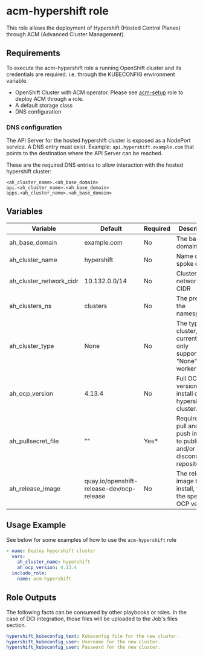 # acm-hypershift role

This role allows the deployment of Hypershift (Hosted Control Planes) through ACM (Advanced Cluster Management).

## Requirements

To execute the acm-hypershift role a running OpenShift cluster and its credentials are required. i.e. through the KUBECONFIG environment variable.

- OpenShift Cluster with ACM operator. Please see [acm-setup](../acm-setup/README.md) role to deploy ACM through a role.
- A default storage class
- DNS configuration

### DNS configuration

The API Server for the hosted hypershift cluster is exposed as a NodePort service. A DNS entry must exist. Example: `api.hypershift.example.com` that points to the destination where the API Server can be reached.

These are the required DNS entries to allow interaction with the hosted hypershift cluster:

```Text
<ah_cluster_name>.<ah_base_domain>
api.<ah_cluster_name>.<ah_base_domain>
apps.<ah_cluster_name>.<ah_base_domain>
```

## Variables

| Variable                | Default                                   | Required  | Description                                                                    |
| ----------------------- | ----------------------------------------- | --------- | ------------------------------------------------------------------------------ |
| ah_base_domain          | example.com                               | No        | The base domain                                                                |
| ah_cluster_name         | hypershift                                | No        | Name of the spoke cluster                                                      |
| ah_cluster_network_cidr | 10.132.0.0/14                             | No        | Cluster network CIDR                                                           |
| ah_clusters_ns          | clusters                                  | No        | The prefix for the namespace                                                   |
| ah_cluster_type         | None                                      | No        | The type of cluster, currently only supported "None". No workers               |
| ah_ocp_version          | 4.13.4                                    | No        | Full OCP version to install on the hypershift cluster. <major>.<minor>.<patch> |
| ah_pullsecret_file      | ""                                        | Yes*      | Required to pull and/or push images to public and/or disconnected repositories |
| ah_release_image        | quay.io/openshift-release-dev/ocp-release | No        | The release image to install, from the specified OCP version                   |

## Usage Example

See below for some examples of how to use the `acm-hypershift` role

```yaml
- name: Deploy hypershift cluster
  vars:
    ah_cluster_name: hypershift
    ah_ocp_version: 4.13.4
  include_role:
    name: acm-hypershift
```

## Role Outputs

The following facts can be consumed by other playbooks or roles. In the case of DCI integration, those files will be uploaded to the Job's files section.

```yaml
hypershift_kubeconfig_text: Kubeconfig file for the new cluster.
hypershift_kubeconfig_user: Username for the new cluster.
hypershift_kubeconfig_user: Password for the new cluster.
```

